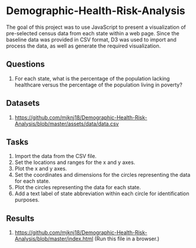 # Demographic-Health-Risk-Analysis

The goal of this project was to use JavaScript to present a visualization of pre-selected census data from each state within a web page. Since the baseline data was provided in CSV format, D3 was used to import and process the data, as well as generate the required visualization.

## Questions

1. For each state, what is the percentage of the population lacking healthcare versus the percentage of the population living in poverty?

## Datasets

1. https://github.com/mjknj18/Demographic-Health-Risk-Analysis/blob/master/assets/data/data.csv

## Tasks

1. Import the data from the CSV file.
2. Set the locations and ranges for the x and y axes.
3. Plot the x and y axes.
4. Set the coordinates and dimensions for the circles representing the data for each state.
5. Plot the circles representing the data for each state.
6. Add a text label of state abbreviation within each circle for identification purposes.

## Results

1. https://github.com/mjknj18/Demographic-Health-Risk-Analysis/blob/master/index.html (Run this file in a browser.)
